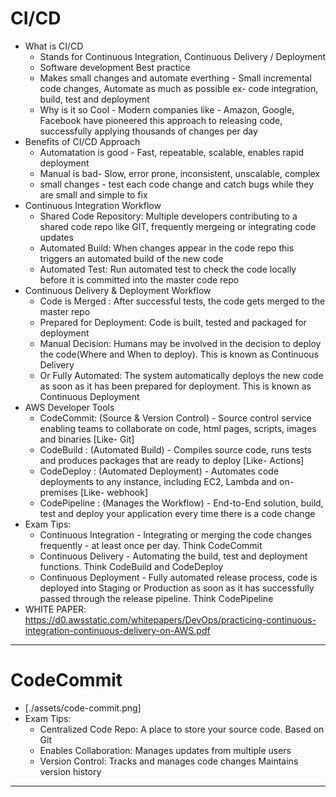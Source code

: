# CI/CD

- What is CI/CD
  - Stands for Continuous Integration, Continuous Delivery / Deployment
  - Software development Best practice
  - Makes small changes and automate everthing - Small incremental code changes, Automate as much as possible ex- code integration, build, test and deployment
  - Why is it so Cool - Modern companies like - Amazon, Google, Facebook have pioneered this approach to releasing code, successfully applying thousands of changes per day
- Benefits of CI/CD Approach
  - Automatation is good - Fast, repeatable, scalable, enables rapid deployment
  - Manual is bad- Slow, error prone, inconsistent, unscalable, complex
  - small changes - test each code change and catch bugs while they are small and simple to fix
- Continuous Integration Workflow
  - Shared Code Repository: Multiple developers contributing to a shared code repo like GIT, frequently mergeing or integrating code updates
  - Automated Build: When changes appear in the code repo this triggers an automated build of the new code
  - Automated Test: Run automated test to check the code locally before it is committed into the master code repo
- Continuous Delivery & Deployment Workflow
  - Code is Merged : After successful tests, the code gets merged to the master repo
  - Prepared for Deployment: Code is built, tested and packaged for deployment
  - Manual Decision: Humans may be involved in the decision to deploy the code(Where and When to deploy). This is known as Continuous Delivery
  - Or Fully Automated: The system automatically deploys the new code as soon as it has been prepared for deployment. This is known as Continuous Deployment
- AWS Developer Tools
  - CodeCommit: (Source & Version Control) - Source control service enabling teams to collaborate on code, html pages, scripts, images and binaries [Like- Git]
  - CodeBuild : (Automated Build) - Compiles source code, runs tests and produces packages that are ready to deploy [Like- Actions]
  - CodeDeploy : (Automated Deployment) - Automates code deployments to any instance, including EC2, Lambda and on-premises [Like- webhook]
  - CodePipeline : (Manages the Workflow) - End-to-End solution, build, test and deploy your application every time there is a code change
- Exam Tips:
  - Continuous Integration - Integrating or merging the code changes frequently - at least once per day. Think CodeCommit
  - Continuous Delivery - Automating the build, test and deployment functions. Think CodeBuild and CodeDeploy
  - Continuous Deployment - Fully automated release process, code is deployed into Staging or Production as soon as it has successfully passed through the release pipeline. Think CodePipeline
- WHITE PAPER: https://d0.awsstatic.com/whitepapers/DevOps/practicing-continuous-integration-continuous-delivery-on-AWS.pdf

---

# CodeCommit

- [./assets/code-commit.png]
- Exam Tips:
  - Centralized Code Repo: A place to store your source code. Based on Git
  - Enables Collaboration: Manages updates from multiple users
  - Version Control: Tracks and manages code changes Maintains version history

---
